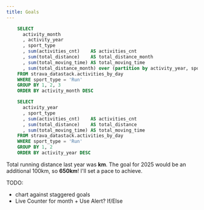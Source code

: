```yaml
---
title: Goals
---
```


```sql all_activities_by_month
    SELECT 
      activity_month
      , activity_year
      , sport_type
      , sum(activities_cnt)    AS activities_cnt
      , sum(total_distance)    AS total_distance_month
      , sum(total_moving_time) AS total_moving_time
      , sum(total_distance_month) over (partition by activity_year, sport_type) AS total_distance_year
    FROM strava_datastack.activities_by_day
    WHERE sport_type = 'Run'
    GROUP BY 1, 2, 3
    ORDER BY activity_month DESC
```
```sql all_activities_by_year
    SELECT 
      activity_year
      , sport_type
      , sum(activities_cnt)    AS activities_cnt
      , sum(total_distance)    AS total_distance
      , sum(total_moving_time) AS total_moving_time
    FROM strava_datastack.activities_by_day
    WHERE sport_type = 'Run'
    GROUP BY 1, 2
    ORDER BY activity_year DESC
```

<BigValue 
  data={all_activities_by_month}
  link=index
  value=total_distance_month
  sparkline=activity_month
  comparison=total_distance_month
  comparisonFmt=pct1
  comparisonTitle="vs. Last Month"
/>

<BigValue 
  data={all_activities_by_year}
  value=total_distance
  sparkline=activity_year
  comparison=total_distance
  comparisonFmt=pct
  comparisonTitle="vs. Last Year"
/> 

[//]: # (TODO: Fix comparison for BigValues)

Total running distance last year was <b><Value 
    data={all_activities_by_year}
    column=total_distance 
    row=0
    color="#85BB65"
/>km</b>. The goal for 2025 would be an additional 100km, so <b>650km</b>! I'll set a pace to achieve.

TODO:
- chart against staggered goals
- Live Counter for month  + Use Alert? If/Else